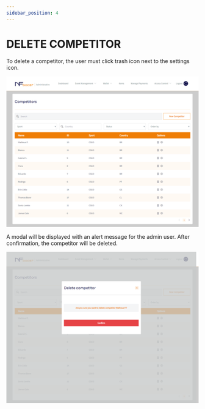 ```yaml
---
sidebar_position: 4
---
```


# DELETE COMPETITOR

To delete a competitor, the user must click trash icon next to the settings icon.

![1](/img/novatelaupdate.png)

A modal will be displayed with an alert message for the admin user. After confirmation, the competitor will be deleted.

![1](/img/apagarcompetidor.png)
